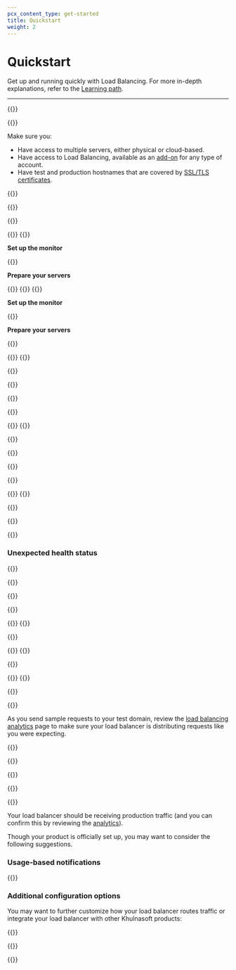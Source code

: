 ```yaml
---
pcx_content_type: get-started
title: Quickstart
weight: 2
---
```


# Quickstart

Get up and running quickly with Load Balancing. For more in-depth explanations, refer to the [Learning path](/learning-paths/load-balancing/).

---

{{<tutorial>}}

{{<tutorial-prereqs>}}

Make sure you:

- Have access to multiple servers, either physical or cloud-based.
- Have access to Load Balancing, available as an [add-on](/load-balancing/get-started/enable-load-balancing/) for any type of account.
- Have test and production hostnames that are covered by [SSL/TLS certificates](/load-balancing/reference/dns-records/#ssltls-coverage).

{{</tutorial-prereqs>}}

{{<tutorial-step title="Create a monitor">}}

{{<glossary-definition term_id="monitor">}}

{{<tabs labels="Dashboard | API">}}
{{<tab label="dashboard" no-code="true">}}

<strong>Set up the monitor</strong>

{{<render file="_monitor-create.md">}}

<strong>Prepare your servers</strong>

{{<render file="_monitor-prepare-server.md">}}
{{</tab>}}
{{<tab label="api" no-code="true">}}

<strong>Set up the monitor</strong>

{{<render file="_monitor-create-api.md">}}

<strong>Prepare your servers</strong>

{{<render file="_monitor-prepare-server.md">}}

{{</tab>}}
{{</tabs>}}

{{<render file="_monitor-example.md">}}

{{</tutorial-step>}}

{{<tutorial-step title="Create pools">}}

{{<glossary-definition term_id="origin pool">}}

{{<tabs labels="Dashboard | API">}}
{{<tab label="dashboard" no-code="true">}}

{{<render file="_pool-create.md">}}

{{</tab>}}

{{<tab label="api" no-code="true">}}

{{<render file="_pool-create-api.md">}}

{{</tab>}}
{{</tabs>}}

{{</tutorial-step>}}

{{<tutorial-step title="Confirm pool health">}}

{{<render file="_confirm-pool-health.md">}}

### Unexpected health status

{{<render file="_unexpected-health-statuses.md">}}

{{</tutorial-step>}}

{{<tutorial-step title="Create a load balancer on a test subdomain">}}

{{<render file="_test-domain-setup.md">}}

{{<tabs labels="Dashboard | API">}}
{{<tab label="dashboard" no-code="true">}}

{{<render file="_load-balancer-create.md">}}

{{</tab>}}
{{<tab label="api" no-code="true">}}

{{<render file="_load-balancer-create-api.md">}}

{{</tab>}}
{{</tabs>}}

{{</tutorial-step>}}

{{<tutorial-step title="Review load balancing analytics" optional=true >}}

As you send sample requests to your test domain, review the [load balancing analytics](/load-balancing/reference/load-balancing-analytics/) page to make sure your load balancer is distributing requests like you were expecting.

{{</tutorial-step>}}

{{<tutorial-step title="Route production traffic">}}

{{<render file="_route-production-traffic.md">}}

{{</tutorial-step>}}

{{<tutorial-step title="Next steps" optional=true >}}

Your load balancer should be receiving production traffic (and you can confirm this by reviewing the [analytics](/load-balancing/reference/load-balancing-analytics/)).

Though your product is officially set up, you may want to consider the following suggestions.

### Usage-based notifications

{{<render file="_ubb-recommendation.md" productFolder="fundamentals">}}

### Additional configuration options

You may want to further customize how your load balancer routes traffic or integrate your load balancer with other Khulnasoft products:

{{<directory-listing folderDirectory="/load-balancing/additional-options/" >}}

{{</tutorial-step>}}

{{</tutorial>}}